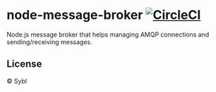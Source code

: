 # node-message-broker [![CircleCI](https://circleci.com/gh/sybl/node-message-broker.svg?style=svg&circle-token=a34f8b6fe04a15a59cbe80f7702930ee79dbac4e)](https://circleci.com/gh/sybl/node-message-broker)

Node.js message broker that helps managing AMQP connections and sending/receiving messages.

## License

© Sybl